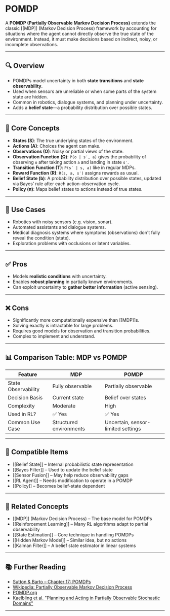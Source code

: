 # POMDP

A **POMDP (Partially Observable Markov Decision Process)** extends the classic [[MDP]] (Markov Decision Process) framework by accounting for situations where the agent cannot directly observe the true state of the environment. Instead, it must make decisions based on indirect, noisy, or incomplete observations.

---

## 🔍 Overview

- POMDPs model uncertainty in both **state transitions** and **state observability**.  
- Used when sensors are unreliable or when some parts of the system state are hidden.  
- Common in robotics, dialogue systems, and planning under uncertainty.  
- Adds a **belief state**—a probability distribution over possible states.  

---

## 🧠 Core Concepts

- **States (S)**: The true underlying states of the environment.  
- **Actions (A)**: Choices the agent can make.  
- **Observations (O)**: Noisy or partial views of the state.  
- **Observation Function (Ω)**: `P(o | s′, a)` gives the probability of observing `o` after taking action `a` and landing in state `s′`.  
- **Transition Function (T)**: `P(s′ | s, a)` like in regular MDPs.  
- **Reward Function (R)**: `R(s, a, s′)` assigns rewards as usual.  
- **Belief State (b)**: A probability distribution over possible states, updated via Bayes’ rule after each action-observation cycle.  
- **Policy (π)**: Maps belief states to actions instead of true states.

---

## 🧰 Use Cases

- Robotics with noisy sensors (e.g. vision, sonar).  
- Automated assistants and dialogue systems.  
- Medical diagnosis systems where symptoms (observations) don't fully reveal the condition (state).  
- Exploration problems with occlusions or latent variables.

---

## ✅ Pros

- Models **realistic conditions** with uncertainty.  
- Enables **robust planning** in partially known environments.  
- Can exploit uncertainty to **gather better information** (active sensing).  

---

## ❌ Cons

- Significantly more computationally expensive than [[MDP]]s.  
- Solving exactly is intractable for large problems.  
- Requires good models for observation and transition probabilities.  
- Complex to implement and understand.  

---

## 📊 Comparison Table: MDP vs POMDP

| Feature               | MDP                          | POMDP                             |
|------------------------|-------------------------------|------------------------------------|
| State Observability   | Fully observable             | Partially observable               |
| Decision Basis        | Current state                | Belief over states                 |
| Complexity            | Moderate                     | High                               |
| Used in RL?           | ✅ Yes                        | ✅ Yes                              |
| Common Use Case       | Structured environments       | Uncertain, sensor-limited settings |

---

## 🔧 Compatible Items

- [[Belief State]] – Internal probabilistic state representation  
- [[Bayes Filter]] – Used to update the belief state  
- [[Sensor Fusion]] – May help reduce observability gaps  
- [[RL Agent]] – Needs modification to operate in a POMDP  
- [[Policy]] – Becomes belief-state dependent  

---

## 🔗 Related Concepts

- [[MDP]] (Markov Decision Process) – The base model for POMDPs  
- [[Reinforcement Learning]] – Many RL algorithms adapt to partial observability  
- [[State Estimation]] – Core technique in handling POMDPs  
- [[Hidden Markov Model]] – Similar idea, but no actions  
- [[Kalman Filter]] – A belief state estimator in linear systems  

---

## 📚 Further Reading

- [Sutton & Barto – Chapter 17: POMDPs](http://incompleteideas.net/book/the-book.html)  
- [Wikipedia: Partially Observable Markov Decision Process](https://en.wikipedia.org/wiki/Partially_observable_Markov_decision_process)  
- [POMDP.org](http://www.pomdp.org/)  
- [Kaelbling et al. "Planning and Acting in Partially Observable Stochastic Domains"](https://www.cs.rutgers.edu/~mlittman/papers/pomdp-survey.pdf)  

---
